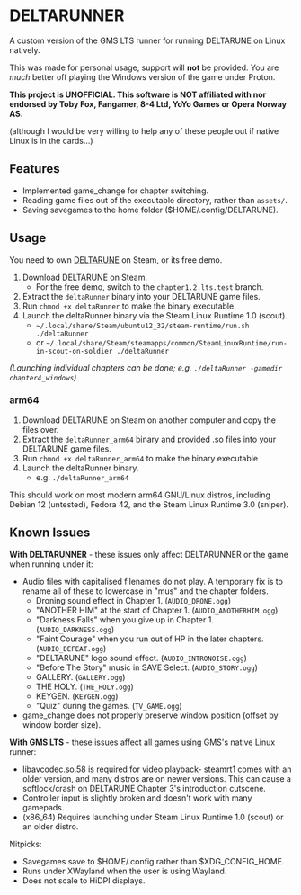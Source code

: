 # DELTARUNNER

A custom version of the GMS LTS runner for running DELTARUNE on Linux natively.

This was made for personal usage, support will **not** be provided. You are *much* better off playing the Windows version of the game under Proton.

**This project is UNOFFICIAL. This software is NOT affiliated with nor endorsed by Toby Fox, Fangamer, 8-4 Ltd, YoYo Games or Opera Norway AS.**

(although I would be very willing to help any of these people out if native Linux is in the cards...)

## Features

* Implemented game_change for chapter switching.
* Reading game files out of the executable directory, rather than `assets/`.
* Saving savegames to the home folder ($HOME/.config/DELTARUNE).

## Usage

You need to own [DELTARUNE](https://store.steampowered.com/app/1671210/DELTARUNE/) on Steam, or its free demo.

1. Download DELTARUNE on Steam.
    * For the free demo, switch to the `chapter1.2.lts.test` branch.
2. Extract the `deltaRunner` binary into your DELTARUNE game files.
3. Run `chmod +x deltaRunner` to make the binary executable.
4. Launch the deltaRunner binary via the Steam Linux Runtime 1.0 (scout).
    * `~/.local/share/Steam/ubuntu12_32/steam-runtime/run.sh ./deltaRunner`
    * or `~/.local/share/Steam/steamapps/common/SteamLinuxRuntime/run-in-scout-on-soldier ./deltaRunner`

*(Launching individual chapters can be done; e.g. `./deltaRunner -gamedir chapter4_windows`)*

### arm64

1. Download DELTARUNE on Steam on another computer and copy the files over.
2. Extract the `deltaRunner_arm64` binary and provided .so files into your DELTARUNE game files.
3. Run `chmod +x deltaRunner_arm64` to make the binary executable
4. Launch the deltaRunner binary.
    * e.g. `./deltaRunner_arm64`

This should work on most modern arm64 GNU/Linux distros, including Debian 12 (untested), Fedora 42, and the Steam Linux Runtime 3.0 (sniper).

## Known Issues

**With DELTARUNNER** - these issues only affect DELTARUNNER or the game when running under it:

* Audio files with capitalised filenames do not play. A temporary fix is to rename all of these to lowercase in "mus" and the chapter folders.
    * Droning sound effect in Chapter 1. (`AUDIO_DRONE.ogg`)
    * "ANOTHER HIM" at the start of Chapter 1. (`AUDIO_ANOTHERHIM.ogg`)
    * "Darkness Falls" when you give up in Chapter 1. (`AUDIO_DARKNESS.ogg`)
    * "Faint Courage" when you run out of HP in the later chapters. (`AUDIO_DEFEAT.ogg`)
    * "DELTARUNE" logo sound effect. (`AUDIO_INTRONOISE.ogg`)
    * "Before The Story" music in SAVE Select. (`AUDIO_STORY.ogg`)
    * GALLERY. (`GALLERY.ogg`)
    * THE HOLY. (`THE_HOLY.ogg`)
    * KEYGEN. (`KEYGEN.ogg`)
    * "Quiz" during the games. (`TV_GAME.ogg`)
* game_change does not properly preserve window position (offset by window border size).

**With GMS LTS** - these issues affect all games using GMS's native Linux runner:

* libavcodec.so.58 is required for video playback- steamrt1 comes with an older version, and many distros are on newer versions. This can cause a softlock/crash on DELTARUNE Chapter 3's introduction cutscene.
* Controller input is slightly broken and doesn't work with many gamepads.
* (x86_64) Requires launching under Steam Linux Runtime 1.0 (scout) or an older distro.

Nitpicks:

* Savegames save to $HOME/.config rather than $XDG_CONFIG_HOME.
* Runs under XWayland when the user is using Wayland.
* Does not scale to HiDPI displays.
